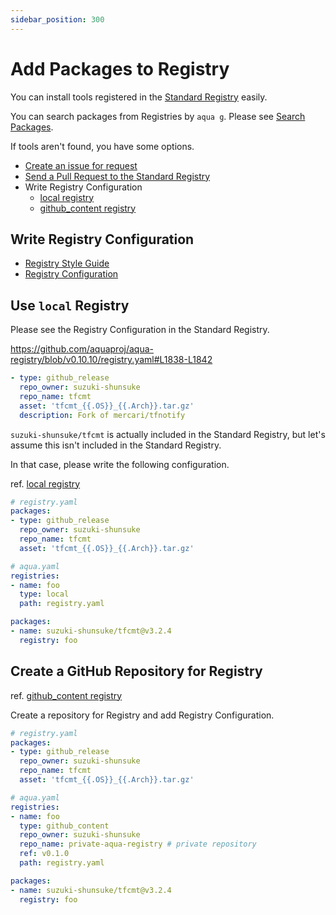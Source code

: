 ```yaml
---
sidebar_position: 300
---
```


# Add Packages to Registry

You can install tools registered in the [Standard Registry](https://github.com/aquaproj/aqua-registry) easily.

You can search packages from Registries by `aqua g`.
Please see [Search Packages](/docs/tutorial-basics/search-packages).

If tools aren't found, you have some options.

* [Create an issue for request](https://github.com/aquaproj/aqua-registry/issues)
* [Send a Pull Request to the Standard Registry](https://github.com/aquaproj/aqua-registry#request-for-new-packages)
* Write Registry Configuration
  * [local registry](/docs/reference/config#local-registry)
  * [github_content registry](/docs/reference/config#github_content-registry)

## Write Registry Configuration

* [Registry Style Guide](/docs/reference/registry-style-guide)
* [Registry Configuration](/docs/reference/registry-config)

## Use `local` Registry

Please see the Registry Configuration in the Standard Registry.

https://github.com/aquaproj/aqua-registry/blob/v0.10.10/registry.yaml#L1838-L1842

```yaml
- type: github_release
  repo_owner: suzuki-shunsuke
  repo_name: tfcmt
  asset: 'tfcmt_{{.OS}}_{{.Arch}}.tar.gz'
  description: Fork of mercari/tfnotify
```

`suzuki-shunsuke/tfcmt` is actually included in the Standard Registry, but let's assume this isn't included in the Standard Registry.

In that case, please write the following configuration.

ref. [local registry](/docs/reference/config#local-registry)

```yaml
# registry.yaml
packages:
- type: github_release
  repo_owner: suzuki-shunsuke
  repo_name: tfcmt
  asset: 'tfcmt_{{.OS}}_{{.Arch}}.tar.gz'
```

```yaml
# aqua.yaml
registries:
- name: foo
  type: local
  path: registry.yaml

packages:
- name: suzuki-shunsuke/tfcmt@v3.2.4
  registry: foo
```

## Create a GitHub Repository for Registry

ref. [github_content registry](/docs/reference/config#github_content-registry)

Create a repository for Registry and add Registry Configuration.

```yaml
# registry.yaml
packages:
- type: github_release
  repo_owner: suzuki-shunsuke
  repo_name: tfcmt
  asset: 'tfcmt_{{.OS}}_{{.Arch}}.tar.gz'
```

```yaml
# aqua.yaml
registries:
- name: foo
  type: github_content
  repo_owner: suzuki-shunsuke
  repo_name: private-aqua-registry # private repository
  ref: v0.1.0
  path: registry.yaml

packages:
- name: suzuki-shunsuke/tfcmt@v3.2.4
  registry: foo
```
